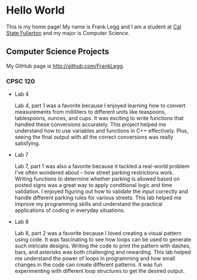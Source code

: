 # Hello World

This is my home page! My name is Frank Legg and I am a student at [Cal State Fullerton](http://www.fullerton.edu/) and my major is Computer Science.

## Computer Science Projects

My GitHub page is http://github.com/FrankLegg.

### CPSC 120

* Lab 4

    Lab 4, part 1 was a favorite because I enjoyed learning how to convert measurements from milliliters to different units like teaspoons, tablespoons, ounces, and cups. It was exciting to write functions that handled these conversions accurately. This project helped me understand how to use variables and functions in C++ effectively. Plus, seeing the final output with all the correct conversions was really satisfying. 
* Lab 7

    Lab 7, part 1 was also a favorite because it tackled a real-world problem I've often wondered about – how street parking restrictions work. Writing functions to determine whether parking is allowed based on posted signs was a great way to apply conditional logic and time validation. I enjoyed figuring out how to validate the input correctly and handle different parking rules for various streets. This lab helped me improve my programming skills and understand the practical applications of coding in everyday situations. 
* Lab 8

    Lab 8, part 2 was a favorite because I loved creating a visual pattern using code. It was fascinating to see how loops can be used to generate such intricate designs. Writing the code to print the pattern with dashes, bars, and asterisks was both challenging and rewarding. This lab helped me understand the power of loops in programming and how small changes in the code can create different patterns. It was fun experimenting with different loop structures to get the desired output. 
